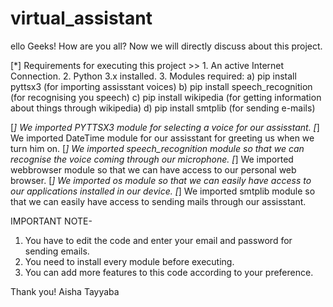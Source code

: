 # virtual_assistant
ello Geeks! How are you all? Now we will directly discuss about this project.

[*] Requirements for executing this project >>
    1. An active Internet Connection.
    2. Python 3.x installed.
    3. Modules required:
        a) pip install pyttsx3 (for importing assisstant voices)
        b) pip install speech_recognition (for recognising you speech)
        c) pip install wikipedia (for getting information about things through wikipedia)
        d) pip install smtplib (for sending e-mails)

[*] We imported PYTTSX3 module for selecting a voice for our assisstant.
[*] We imported DateTime module for our assisstant for greeting us when we turn him on.
[*] We imported speech_recognition module so that we can recognise the voice coming through our microphone.
[*] We imported webbrowser module so that we can have access to our personal web browser.
[*] We imported os module so that we can easily have access to our applications installed in our device.
[*] We imported smtplib module so that we can easily have access to sending mails through our assisstant.

IMPORTANT NOTE-
1. You have to edit the code and enter your email and password for sending emails.
2. You need to install every module before executing.
3. You can add more features to this code according to your preference.

Thank you!
Aisha Tayyaba
